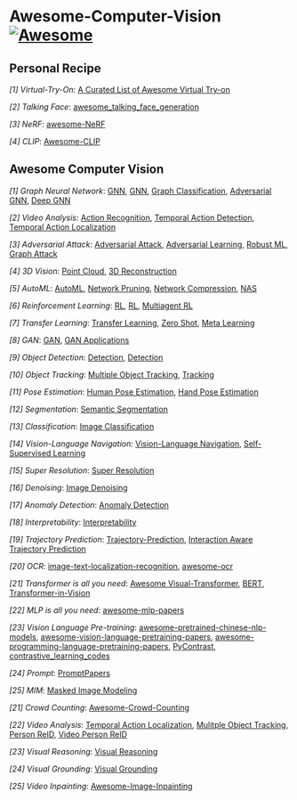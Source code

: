 # Awesome-Computer-Vision [![Awesome](https://awesome.re/badge.svg)](https://awesome.re)

## Personal Recipe

*[1] Virtual-Try-On*: [A Curated List of Awesome Virtual Try-on](https://github.com/minar09/awesome-virtual-try-on)

*[2] Talking Face*: [awesome_talking_face_generation](https://github.com/YunjinPark/awesome_talking_face_generation)

*[3] NeRF*: [awesome-NeRF](https://github.com/yenchenlin/awesome-NeRF)

*[4] CLIP*: [Awesome-CLIP](https://github.com/yzhuoning/Awesome-CLIP)


## Awesome Computer Vision

*[1] Graph Neural Network*: [GNN](https://github.com/thunlp/GNNPapers), [GNN](https://github.com/nnzhan/Awesome-Graph-Neural-Networks), [Graph Classification](https://github.com/benedekrozemberczki/awesome-graph-classification), [Adversarial GNN](https://github.com/safe-graph/graph-adversarial-learning-literature), [Deep GNN](https://github.com/mengliu1998/awesome-deep-gnn)

*[2] Video Analysis*: [Action Recognition](https://github.com/jinwchoi/awesome-action-recognition), [Temporal Action Detection](https://github.com/Rheelt/Materials-Temporal-Action-Detection), [Temporal Action Localization](https://github.com/Alvin-Zeng/Awesome-Temporal-Action-Localization)

*[3] Adversarial Attack*: [Adversarial Attack](https://nicholas.carlini.com/writing/2019/all-adversarial-example-papers.html), [Adversarial Learning]( https://github.com/nebula-beta/awesome-adversarial-deep-learning), [Robust ML](https://github.com/P2333/Papers-of-Robust-ML), [Graph Attack](https://github.com/ChandlerBang/awesome-graph-attack-papers)

*[4] 3D Vision*: [Point Cloud](https://github.com/Yochengliu/awesome-point-cloud-analysis), [3D Reconstruction](https://github.com/openMVG/awesome_3DReconstruction_list)

*[5] AutoML*: [AutoML](https://github.com/hibayesian/awesome-automl-papers), [Network Pruning](https://github.com/he-y/Awesome-Pruning), [Network Compression](https://github.com/sun254/awesome-model-compression-and-acceleration), [NAS](https://github.com/D-X-Y/Awesome-NAS)

*[6] Reinforcement Learning*: [RL](https://github.com/aikorea/awesome-rl), [RL](https://github.com/jgvictores/awesome-deep-reinforcement-learning), [Multiagent RL](https://github.com/chuangyc/awesome-multiagent-learning)

*[7] Transfer Learning*: [Transfer Learning](https://github.com/artix41/awesome-transfer-learning), [Zero Shot](https://github.com/chichilicious/awesome-zero-shot-learning), [Meta Learning](https://github.com/dragen1860/awesome-meta-learning)

*[8] GAN*: [GAN](https://github.com/nightrome/really-awesome-gan), [GAN Applications](https://github.com/nashory/gans-awesome-applications)

*[9] Object Detection*: [Detection](https://github.com/hoya012/deep_learning_object_detection), [Detection](https://github.com/amusi/awesome-object-detection)

*[10] Object Tracking*: [Multiple Object Tracking](https://github.com/SpyderXu/multi-object-tracking-paper-listn), [Tracking](https://github.com/foolwood/benchmark_results)

*[11] Pose Estimation*: [Human Pose Estimation](https://github.com/wangzheallen/awesome-human-pose-estimation), [Hand Pose Estimation](https://github.com/xinghaochen/awesome-hand-pose-estimation)

*[12] Segmentation*: [Semantic Segmentation](https://github.com/mrgloom/awesome-semantic-segmentation)

*[13] Classification*: [Image Classification](https://github.com/weiaicunzai/awesome-image-classification)

*[14] Vision-Language Navigation*: [Vision-Language Navigation](https://github.com/daqingliu/awesome-vln), [Self-Supervised Learning](https://github.com/jason718/awesome-self-supervised-learning)

*[15] Super Resolution*: [Super Resolution](https://github.com/ChaofWang/Awesome-Super-Resolution)

*[16] Denoising*: [Image Denoising](https://github.com/wenbihan/reproducible-image-denoising-state-of-the-art)

*[17] Anomaly Detection*: [Anomaly Detection](https://github.com/yzhao062/anomaly-detection-resources)

*[18] Interpretability*: [Interpretability](https://github.com/oneTaken/awesome_deep_learning_interpretability)

*[19] Trajectory Prediction*: [Trajectory-Prediction](https://github.com/xuehaouwa/Awesome-Trajectory-Prediction), [Interaction Aware Trajectory Prediction](https://github.com/jiachenli94/Awesome-Interaction-aware-Trajectory-Prediction)

*[20] OCR*: [image-text-localization-recognition](https://github.com/whitelok/image-text-localization-recognition/blob/master/README.zh-cn.md), [awesome-ocr](https://github.com/ChanChiChoi/awesome-ocr)

*[21] Transformer is all you need*: [Awesome Visual-Transformer](https://github.com/dk-liang/Awesome-Visual-Transformer), [BERT](https://github.com/tomohideshibata/BERT-related-papers), [Transformer-in-Vision](https://github.com/DirtyHarryLYL/Transformer-in-Vision)

*[22] MLP is all you need*: [awesome-mlp-papers](https://github.com/haofanwang/awesome-mlp-papers/)

*[23] Vision Language Pre-training*: [awesome-pretrained-chinese-nlp-models](https://github.com/lonePatient/awesome-pretrained-chinese-nlp-models), [awesome-vision-language-pretraining-papers](https://github.com/yuewang-cuhk/awesome-vision-language-pretraining-papers), [awesome-programming-language-pretraining-papers](https://github.com/yuewang-cuhk/awesome-programming-language-pretraining-papers), [PyContrast](https://github.com/HobbitLong/PyContrast), [contrastive_learning_codes](https://github.com/leerumor/contrastive_learning_codes)

*[24] Prompt*: [PromptPapers](https://github.com/thunlp/PromptPapers)

*[25] MIM*: [Masked Image Modeling](https://github.com/ucasligang/awesome-MIM)

*[21] Crowd Counting*: [Awesome-Crowd-Counting](https://github.com/gjy3035/Awesome-Crowd-Counting)

*[22] Video Analysis*: [Temporal Action Localization](https://github.com/Alvin-Zeng/Awesome-Temporal-Action-Localization), [Mulitple Object Tracking](https://github.com/luanshiyinyang/awesome-multiple-object-tracking), [Person ReID](https://github.com/bismex/Awesome-person-re-identification), [Video Person ReID](https://github.com/AsuradaYuci/awesome_video_person_reid)

*[23] Visual Reasoning*: [Visual Reasoning](https://github.com/jokieleung/awesome-visual-question-answering)

*[24] Visual Grounding*: [Visual Grounding](https://github.com/TheShadow29/awesome-grounding)

*[25] Video Inpainting*: [Awesome-Image-Inpainting](https://github.com/1900zyh/Awesome-Image-Inpainting)
